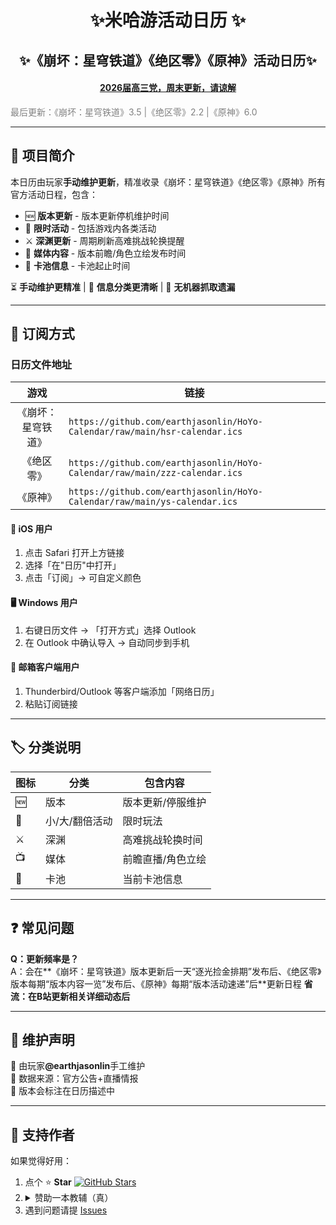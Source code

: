<h1 align=center> ✨米哈游活动日历 ✨</h1>
<h2 align=center>✨《崩坏：星穹铁道》《绝区零》《原神》活动日历✨</h2>

<h4 align=center><u>2026届高三党，周末更新，请谅解</u></h4>

<span style="color:gray">最后更新：《崩坏：星穹铁道》3.5 |《绝区零》2.2 |《原神》6.0</span>

---

## 📅 项目简介

本日历由玩家**手动维护更新**，精准收录《崩坏：星穹铁道》《绝区零》《原神》所有官方活动日程，包含：

- 🆕 **版本更新** - 版本更新停机维护时间
- 🎪 **限时活动** - 包括游戏内各类活动
- ⚔️ **深渊更新** - 周期刷新高难挑战轮换提醒
- 📢 **媒体内容** - 版本前瞻/角色立绘发布时间
- 💫 **卡池信息** - 卡池起止时间

⏳ **手动维护更精准** | 📝 **信息分类更清晰** | 🚫 **无机器抓取遗漏**

---

## 📲 订阅方式

### 日历文件地址

|        游戏        | 链接                                                                       |
| :----------------: | -------------------------------------------------------------------------- |
| 《崩坏：星穹铁道》 | `https://github.com/earthjasonlin/HoYo-Calendar/raw/main/hsr-calendar.ics` |
|     《绝区零》     | `https://github.com/earthjasonlin/HoYo-Calendar/raw/main/zzz-calendar.ics` |
|      《原神》      | `https://github.com/earthjasonlin/HoYo-Calendar/raw/main/ys-calendar.ics`  |

#### 📱 **iOS 用户**

1. 点击 Safari 打开上方链接
2. 选择「在"日历"中打开」
3. 点击「订阅」→ 可自定义颜色

#### 🖥 **Windows 用户**

1. 右键日历文件 → 「打开方式」选择 Outlook
2. 在 Outlook 中确认导入 → 自动同步到手机

#### 📧 **邮箱客户端用户**

1. Thunderbird/Outlook 等客户端添加「网络日历」
2. 粘贴订阅链接

---

## 🏷 分类说明

| 图标 | 分类           | 包含内容          |
| ---- | -------------- | ----------------- |
| 🆕   | 版本           | 版本更新/停服维护 |
| 🎡   | 小/大/翻倍活动 | 限时玩法          |
| ⚔️   | 深渊           | 高难挑战轮换时间  |
| 📺   | 媒体           | 前瞻直播/角色立绘 |
| 💫   | 卡池           | 当前卡池信息      |

---

## ❓ 常见问题

**Q：更新频率是？**  
A：会在**《崩坏：星穹铁道》版本更新后一天“逐光捡金排期”发布后、《绝区零》版本每期“版本内容一览”发布后、《原神》每期“版本活动速递”后**更新日程
**省流：在B站更新相关详细动态后**

---

## 📢 维护声明

🔹 由玩家<b>@earthjasonlin</b>手工维护  
🔹 数据来源：官方公告+直播情报  
🔹 版本会标注在日历描述中

---

## 💖 支持作者

如果觉得好用：

1. 点个 ⭐️ **Star** [![GitHub Stars](https://img.shields.io/github/stars/earthjasonlin/HoYo-Calendar?style=social)](https://github.com/earthjasonlin/HoYo-Calendar)
2. <details><summary>赞助一本教辅（真）</summary>
   <img src="https://github.com/earthjasonlin/HoYo-Calendar/raw/main/doc/wx.jpg" alt="微信">
   <img src="https://github.com/earthjasonlin/HoYo-Calendar/raw/main/doc/zfb.jpg" alt="支付宝">
   </details>
3. 遇到问题请提 [Issues](https://github.com/earthjasonlin/HoYo-Calendar/issues)
